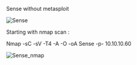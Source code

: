 Sense without metasploit

![Sense](https://user-images.githubusercontent.com/55708909/91535131-501cfb00-e930-11ea-89a7-5941a56fc649.png)


Starting with nmap scan :

Nmap -sC -sV -T4 -A -O -oA Sense -p- 10.10.10.60

![Sense_nmap](https://user-images.githubusercontent.com/55708909/91535378-aee27480-e930-11ea-8d72-59229acb99c4.png)

